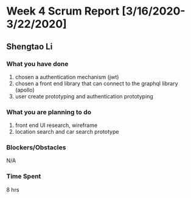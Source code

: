 # Week 4 Scrum Report [3/16/2020-3/22/2020]

## Shengtao Li

### What you have done
1. chosen a authentication mechanism (jwt)
2. chosen a front end library that can connect to the graphql library (apollo)
3. user create prototyping and authentication prototyping
### What you are planning to do
1. front end UI research, wireframe
2. location search and car search prototype
### Blockers/Obstacles
N/A

### Time Spent
8 hrs